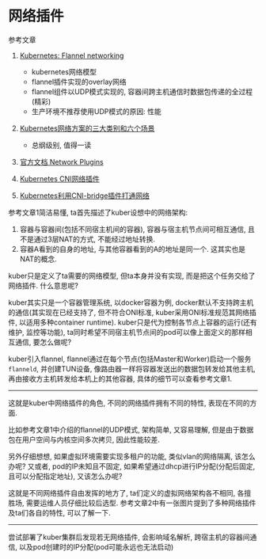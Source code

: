 # 网络插件

参考文章

1. [Kubernetes: Flannel networking](https://blog.laputa.io/kubernetes-flannel-networking-6a1cb1f8ec7c)
    - kubernetes网络模型
    - flannel插件实现的overlay网络
    - flannel组件以UDP模式实现的, 容器间跨主机通信时数据包传递的全过程(精彩)
    - 生产环境不推荐使用UDP模式的原因: 性能
2. [Kubernetes网络方案的三大类别和六个场景](https://sq.163yun.com/blog/article/223878660638527488)
    - 总纲级别, 值得一读
3. [官方文档 Network Plugins](https://kubernetes.io/docs/concepts/extend-kubernetes/compute-storage-net/network-plugins/)

4. [Kubernetes CNI网络插件](https://www.cnblogs.com/rexcheny/p/10960233.html)

5. [Kubernetes利用CNI-bridge插件打通网络](https://blog.csdn.net/qq_36183935/article/details/90735049)

参考文章1简洁易懂, ta首先描述了kuber设想中的网络架构: 

1. 容器与容器间(包括不同宿主机间的容器), 容器与宿主机节点间可相互通信, 且不是通过3层NAT的方式, 不能经过地址转换. 
2. 容器A看到的自身的地址, 与其他容器看到的A的地址是同一个. 这其实也是NAT的概念.

kuber只是定义了ta需要的网络模型, 但ta本身并没有实现, 而是把这个任务交给了网络插件. 什么意思呢? 

kuber其实只是一个容器管理系统, 以docker容器为例, docker默认不支持跨主机的通信(其实现在已经支持了, 但不符合ONI标准, kuber采用ONI标准规范其网络插件, 以适用多种container runtime). kuber只是代为控制各节点上容器的运行(还有维护, 监控等功能), ta同时希望不同宿主机节点间的pod可以像上面定义的那样相互通信, 要怎么做呢? 

kuber引入flannel, flannel通过在每个节点(包括Master和Worker)启动一个服务`flanneld`, 并创建TUN设备, 像路由器一样将容器发送出的数据包转发给其他主机, 再由接收方主机转发给本机上的其他容器, 具体的细节可以查看参考文章1.

------

这就是kuber中网络插件的角色, 不同的网络插件拥有不同的特性, 表现在不同的方面. 

比如参考文章1中介绍的flannel的UDP模式, 架构简单, 又容易理解, 但是由于数据包在用户空间与内核空间多次拷贝, 因此性能较差. 

另外仔细想想, 如果虚拟环境需要实现多租户的功能, 类似vlan的网络隔离, 该怎么办呢? 又或者, pod的IP未知且不固定, 如果希望通过dhcp进行IP分配(分配后固定, 且可以分配指定地址), 又该怎么办呢?

这就是不同网络插件自由发挥的地方了, ta们定义的虚拟网络架构各不相同, 各擅胜场, 需要运维人员仔细比较后选型. 参考文章2中有一张图片提到了多种网络插件及ta们各自的特性, 可以了解一下.

------

尝试部署了kuber集群后发现若无网络插件, 会影响域名解析, 跨宿主机的容器间通信, 以及pod创建时的IP分配(pod可能永远也无法启动)
